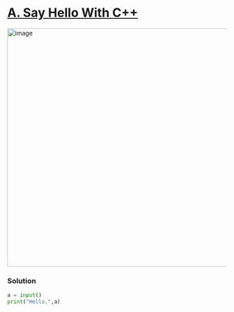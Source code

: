 # [A. Say Hello With C++](https://codeforces.com/group/MWSDmqGsZm/contest/219158/problem/A)

<img width="1131" height="547" alt="image" src="https://github.com/user-attachments/assets/87fc1fff-0417-4b2e-bf40-cf0c3489ac80" />




### Solution
```py
a = input() 
print("Hello,",a)
```